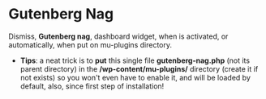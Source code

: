 # Gutenberg Nag
Dismiss, <strong>Gutenberg nag</strong>, dashboard widget, when is activated, or automatically, when put on mu-plugins directory.
* <strong>Tips</strong>: a neat trick is to <strong>put</strong> this single file <strong>gutenberg-nag.php</strong> (not its parent directory) in the <strong>/wp-content/mu-plugins/</strong> directory (create it if not exists) so you won't even have to enable it, and will be loaded by default, also, since first step of installation!
